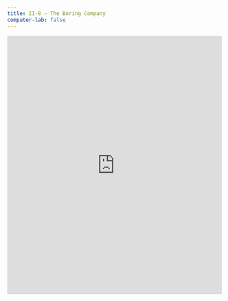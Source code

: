 ```yaml
---
title: II-8 — The Boring Company
computer-lab: false
---
```


<iframe src="https://www.facebook.com/plugins/video.php?href=https%3A%2F%2Fwww.facebook.com%2Ftechcrunch%2Fvideos%2Fvb.8062627951%2F10155477157472952%2F%3Ftype%3D3&width=500&show_text=true&appId=111318512769172&height=603" width="500" height="603" style="border:none;overflow:hidden" scrolling="no" frameborder="0" allowTransparency="true"></iframe>

